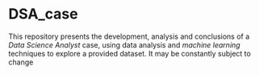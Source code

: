 # DSA_case
This repository presents the development, analysis and conclusions of a *Data Science Analyst* case, using data analysis and *machine learning* techniques to explore a provided dataset. It may be constantly subject to change
